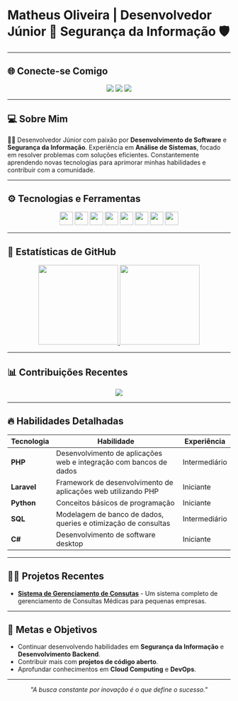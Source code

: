 # Matheus Oliveira | Desenvolvedor Júnior 🚀 Segurança da Informação 🛡️
---

## 🌐 Conecte-se Comigo

<p align="center">
  <a href="https://www.linkedin.com/in/matheus-oliveira-b46a5a293"><img src="https://img.shields.io/badge/LinkedIn-%230077B5.svg?style=for-the-badge&logo=linkedin&logoColor=white" target="_blank"></a>
  <a href="mailto:mo165082@gmail.com"><img src="https://img.shields.io/badge/Gmail-D14836?style=for-the-badge&logo=gmail&logoColor=white"></a>
  <a href="https://github.com/md-oliveira"><img src="https://img.shields.io/badge/GitHub-181717?style=for-the-badge&logo=github&logoColor=white"></a>
</p>

---

## 💻 Sobre Mim

👨‍💻 Desenvolvedor Júnior com paixão por **Desenvolvimento de Software** e **Segurança da Informação**. Experiência  em **Análise de Sistemas**, focado em resolver problemas com soluções eficientes. Constantemente aprendendo novas tecnologias para aprimorar minhas habilidades e contribuir com a comunidade.

---

## ⚙️ Tecnologias e Ferramentas

<p align="center">
  <img src="https://img.shields.io/badge/PHP-777BB4?style=for-the-badge&logo=php&logoColor=white" height="30">
  <img src="https://img.shields.io/badge/Laravel-FF2D20?style=for-the-badge&logo=laravel&logoColor=white" height="30">
  <img src="https://img.shields.io/badge/Python-3776AB?style=for-the-badge&logo=python&logoColor=white" height="30">
  <img src="https://img.shields.io/badge/C%23-239120?style=for-the-badge&logo=csharp&logoColor=white" height="30">
  <img src="https://img.shields.io/badge/MySQL-4479A1?style=for-the-badge&logo=mysql&logoColor=white" height="30">
  <img src="https://img.shields.io/badge/HTML5-E34F26?style=for-the-badge&logo=html5&logoColor=white" height="30">
  <img src="https://img.shields.io/badge/CSS3-1572B6?style=for-the-badge&logo=css3&logoColor=white" height="30">
  <img src="https://img.shields.io/badge/Linux-FCC624?style=for-the-badge&logo=linux&logoColor=black" height="30">
</p>

---

## 🚀 Estatísticas de GitHub

<div align="center">
  <a href="https://github.com/md-oliveira">
    <img height="180em" src="https://github-readme-stats.vercel.app/api?username=md-oliveira&show_icons=true&theme=radical&include_all_commits=true&count_private=true"/>
    <img height="180em" src="https://github-readme-stats.vercel.app/api/top-langs/?username=md-oliveira&layout=compact&langs_count=7&theme=radical"/>
  </a>
</div>

---

## 📊 Contribuições Recentes

<div align="center">
  <img src="https://github-readme-streak-stats.herokuapp.com/?user=md-oliveira&theme=radical&hide_border=true&date_format=M%20j%5B%2C%20Y%5D"/>
</div>

---

## 🔥 Habilidades Detalhadas

| Tecnologia    | Habilidade                                                                                           | Experiência |
| ------------- | ---------------------------------------------------------------------------------------------------- | ----------- |
| **PHP**       | Desenvolvimento de aplicações web e integração com bancos de dados                                    | Intermediário |
| **Laravel**   | Framework de desenvolvimento de aplicações web utilizando PHP                                         | Iniciante |
| **Python**    | Conceitos básicos de programação                                                                      | Iniciante     |
| **SQL**       | Modelagem de banco de dados, queries e otimização de consultas                                        | Intermediário |
| **C#**        | Desenvolvimento de software desktop                                                                  | Iniciante      |     


---

## 🧑‍💻 Projetos Recentes

- **[Sistema de Gerenciamento de Consutas](https://github.com/md-oliveira/Hospital-System.git)** - Um sistema completo de gerenciamento de Consultas Médicas para pequenas empresas.


---

## 🎯 Metas e Objetivos

- Continuar desenvolvendo habilidades em **Segurança da Informação** e **Desenvolvimento Backend**.
- Contribuir mais com **projetos de código aberto**.
- Aprofundar conhecimentos em **Cloud Computing** e **DevOps**.

---

<p align="center">
  <i> "A busca constante por inovação é o que define o sucesso." </i>
</p>
